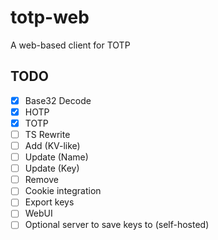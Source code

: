 # totp-web
A web-based client for TOTP

## TODO
- [X] Base32 Decode
- [X] HOTP
- [X] TOTP
- [ ] TS Rewrite
- [ ] Add (KV-like)
- [ ] Update (Name)
- [ ] Update (Key)
- [ ] Remove
- [ ] Cookie integration
- [ ] Export keys
- [ ] WebUI
- [ ] Optional server to save keys to (self-hosted)